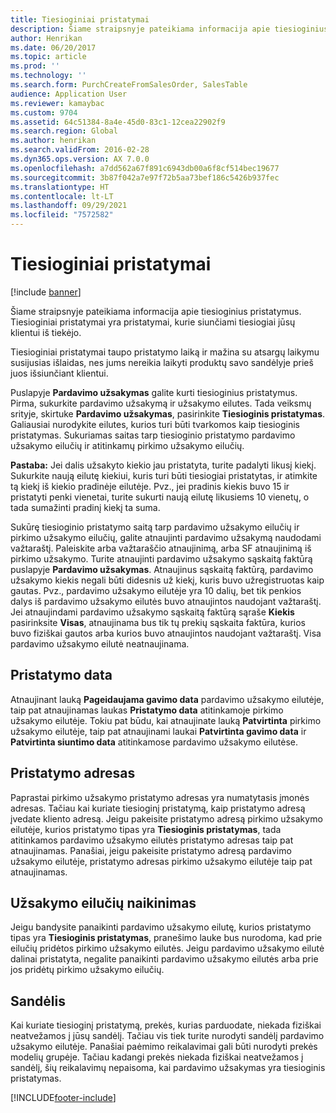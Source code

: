 ```yaml
---
title: Tiesioginiai pristatymai
description: Šiame straipsnyje pateikiama informacija apie tiesioginius pristatymus. Tiesioginiai pristatymai yra pristatymai, kurie siunčiami tiesiogiai jūsų klientui iš tiekėjo.
author: Henrikan
ms.date: 06/20/2017
ms.topic: article
ms.prod: ''
ms.technology: ''
ms.search.form: PurchCreateFromSalesOrder, SalesTable
audience: Application User
ms.reviewer: kamaybac
ms.custom: 9704
ms.assetid: 64c51384-8a4e-45d0-83c1-12cea22902f9
ms.search.region: Global
ms.author: henrikan
ms.search.validFrom: 2016-02-28
ms.dyn365.ops.version: AX 7.0.0
ms.openlocfilehash: a7dd562a67f891c6943db00a6f8cf514bec19677
ms.sourcegitcommit: 3b87f042a7e97f72b5aa73bef186c5426b937fec
ms.translationtype: HT
ms.contentlocale: lt-LT
ms.lasthandoff: 09/29/2021
ms.locfileid: "7572582"
---
```

# <a name="direct-deliveries"></a>Tiesioginiai pristatymai

[!include [banner](../includes/banner.md)]

Šiame straipsnyje pateikiama informacija apie tiesioginius pristatymus. Tiesioginiai pristatymai yra pristatymai, kurie siunčiami tiesiogiai jūsų klientui iš tiekėjo.

Tiesioginiai pristatymai taupo pristatymo laiką ir mažina su atsargų laikymu susijusias išlaidas, nes jums nereikia laikyti produktų savo sandėlyje prieš juos išsiunčiant klientui.  

Puslapyje **Pardavimo užsakymas** galite kurti tiesioginius pristatymus. Pirma, sukurkite pardavimo užsakymą ir užsakymo eilutes. Tada veiksmų srityje, skirtuke **Pardavimo užsakymas**, pasirinkite **Tiesioginis pristatymas**. Galiausiai nurodykite eilutes, kurios turi būti tvarkomos kaip tiesioginis pristatymas. Sukuriamas saitas tarp tiesioginio pristatymo pardavimo užsakymo eilučių ir atitinkamų pirkimo užsakymo eilučių.  

**Pastaba:** Jei dalis užsakyto kiekio jau pristatyta, turite padalyti likusį kiekį. Sukurkite naują eilutę kiekiui, kuris turi būti tiesiogiai pristatytas, ir atimkite tą kiekį iš kiekio pradinėje eilutėje. Pvz., jei pradinis kiekis buvo 15 ir pristatyti penki vienetai, turite sukurti naują eilutę likusiems 10 vienetų, o tada sumažinti pradinį kiekį ta suma.  

Sukūrę tiesioginio pristatymo saitą tarp pardavimo užsakymo eilučių ir pirkimo užsakymo eilučių, galite atnaujinti pardavimo užsakymą naudodami važtaraštį. Paleiskite arba važtaraščio atnaujinimą, arba SF atnaujinimą iš pirkimo užsakymo. Turite atnaujinti pardavimo užsakymo sąskaitą faktūrą puslapyje **Pardavimo užsakymas**. Atnaujinus sąskaitą faktūrą, pardavimo užsakymo kiekis negali būti didesnis už kiekį, kuris buvo užregistruotas kaip gautas. Pvz., pardavimo užsakymo eilutėje yra 10 dalių, bet tik penkios dalys iš pardavimo užsakymo eilutės buvo atnaujintos naudojant važtaraštį. Jei atnaujindami pardavimo užsakymo sąskaitą faktūrą sąraše **Kiekis** pasirinksite **Visas**, atnaujinama bus tik tų prekių sąskaita faktūra, kurios buvo fiziškai gautos arba kurios buvo atnaujintos naudojant važtaraštį. Visa pardavimo užsakymo eilutė neatnaujinama.

## <a name="delivery-date"></a>Pristatymo data
Atnaujinant lauką **Pageidaujama gavimo data** pardavimo užsakymo eilutėje, taip pat atnaujinamas laukas **Pristatymo data** atitinkamoje pirkimo užsakymo eilutėje. Tokiu pat būdu, kai atnaujinate lauką **Patvirtinta** pirkimo užsakymo eilutėje, taip pat atnaujinami laukai **Patvirtinta gavimo data** ir **Patvirtinta siuntimo data** atitinkamose pardavimo užsakymo eilutėse.

## <a name="delivery-address"></a>Pristatymo adresas
Paprastai pirkimo užsakymo pristatymo adresas yra numatytasis įmonės adresas. Tačiau kai kuriate tiesioginį pristatymą, kaip pristatymo adresą įvedate kliento adresą. Jeigu pakeisite pristatymo adresą pirkimo užsakymo eilutėje, kurios pristatymo tipas yra **Tiesioginis pristatymas**, tada atitinkamos pardavimo užsakymo eilutės pristatymo adresas taip pat atnaujinamas. Panašiai, jeigu pakeisite pristatymo adresą pardavimo užsakymo eilutėje, pristatymo adresas pirkimo užsakymo eilutėje taip pat atnaujinamas.

## <a name="deleting-order-lines"></a>Užsakymo eilučių naikinimas
Jeigu bandysite panaikinti pardavimo užsakymo eilutę, kurios pristatymo tipas yra **Tiesioginis pristatymas**, pranešimo lauke bus nurodoma, kad prie eilučių pridėtos pirkimo užsakymo eilutės. Jeigu pardavimo užsakymo eilutė dalinai pristatyta, negalite panaikinti pardavimo užsakymo eilutės arba prie jos pridėtų pirkimo užsakymo eilučių.

## <a name="warehouse"></a>Sandėlis
Kai kuriate tiesioginį pristatymą, prekės, kurias parduodate, niekada fiziškai neatvežamos į jūsų sandėlį. Tačiau vis tiek turite nurodyti sandėlį pardavimo užsakymo eilutėje. Panašiai paėmimo reikalavimai gali būti nurodyti prekės modelių grupėje. Tačiau kadangi prekės niekada fiziškai neatvežamos į sandėlį, šių reikalavimų nepaisoma, kai pardavimo užsakymas yra tiesioginis pristatymas.





[!INCLUDE[footer-include](../../includes/footer-banner.md)]